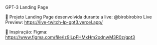 GPT-3 Landing Page



🚧 Projeto
Landing Page desenvolvida durante a live:
@birobirobiro
Live Preview: https://live-twitch-lp-gpt3.vercel.app/

🎨 Inspiração:
Figma: https://www.figma.com/file/lz9lLpFHMxHm2odnwM3R0z/gpt3
